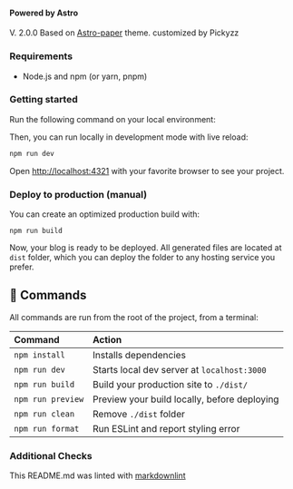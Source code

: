 #### Powered by Astro

V. 2.0.0 Based on [Astro-paper](https://github.com/satnaing/astro-paper) theme. customized by Pickyzz

### Requirements

- Node.js and npm (or yarn, pnpm)

### Getting started

Run the following command on your local environment:

Then, you can run locally in development mode with live reload:

```bash
npm run dev
```

Open [http://localhost:4321](http://localhost:4321) with your favorite browser
to see your project.

### Deploy to production (manual)

You can create an optimized production build with:

```shell
npm run build
```

Now, your blog is ready to be deployed. All generated files are located at
`dist` folder, which you can deploy the folder to any hosting service you
prefer.

## 🧞 Commands

All commands are run from the root of the project, from a terminal:

| Command            | Action                                       |
| :----------------- | :------------------------------------------- |
| `npm install`      | Installs dependencies                        |
| `npm run dev`      | Starts local dev server at `localhost:3000`  |
| `npm run build`    | Build your production site to `./dist/`      |
| `npm run preview`  | Preview your build locally, before deploying |
| `npm run clean`    | Remove `./dist` folder                       |
| `npm run format`   | Run ESLint and report styling error          |

### Additional Checks

This README.md was linted with
[markdownlint](https://github.com/igorshubovych/markdownlint-cli)
